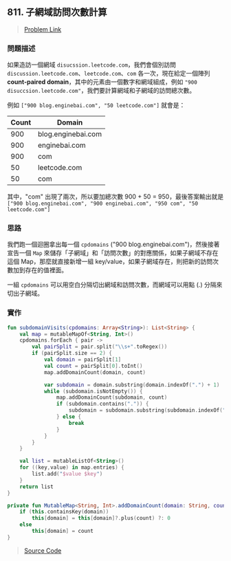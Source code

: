 ## 811. 子網域訪問次數計算
> [Problem Link](https://leetcode.com/problems/subdomain-visit-count/) 

### 問題描述
如果造訪一個網域 `disucssion.leetcode.com`，我們會個別訪問 `discussion.leetcode.com`、`leetcode.com`、`com` 各一次，現在給定一個陣列 **count-paired domain**，其中的元素由一個數字和網域組成，例如 `"900 disuccsion.leetcode.com"`，我們要計算網域和子網域的訪問總次數。

例如 `["900 blog.enginebai.com", "50 leetcode.com"]` 就會是：

|Count|Domain|
|---|---|
|900|blog.enginebai.com|
|900|     enginebai.com|
|900|     com|
| 50| leetcode.com|
| 50| com|

其中，"com" 出現了兩次，所以要加總次數 900 + 50 = 950，最後答案輸出就是 `["900 blog.enginebai.com", "900 enginebai.com", "950 com", "50 leetcode.com"]`

### 思路
我們跑一個迴圈拿出每一個 `cpdomains` ("900 blog.enginebai.com")，然後接著宣告一個 `Map` 來儲存「子網域」和「訪問次數」的對應關係，如果子網域不存在這個 Map，那麼就直接新增一組 key/value，如果子網域存在，則把新的訪問次數加到存在的值裡面。

一組 `cpdomains` 可以用空白分隔切出網域和訪問次數，而網域可以用點 (.) 分隔來切出子網域。

### 實作

```kotlin
fun subdomainVisits(cpdomains: Array<String>): List<String> {
    val map = mutableMapOf<String, Int>()
    cpdomains.forEach { pair ->
        val pairSplit = pair.split("\\s+".toRegex())
        if (pairSplit.size == 2) {
            val domain = pairSplit[1]
            val count = pairSplit[0].toInt()
            map.addDomainCount(domain, count)

            var subdomain = domain.substring(domain.indexOf(".") + 1)
            while (subdomain.isNotEmpty()) {
                map.addDomainCount(subdomain, count)
                if (subdomain.contains(".")) {
                    subdomain = subdomain.substring(subdomain.indexOf(".") + 1)
                } else {
                    break
                }
            }
        }
    }

    val list = mutableListOf<String>()
    for ((key,value) in map.entries) {
        list.add("$value $key")
    }
    return list
}

private fun MutableMap<String, Int>.addDomainCount(domain: String, count: Int) {
    if (this.containsKey(domain))
        this[domain] = this[domain]?.plus(count) ?: 0
    else
        this[domain] = count
}

```

> [Source Code](../solutions/src/main/kotlin/com/enginebai/leetcode/easy/Solution811.kt)


